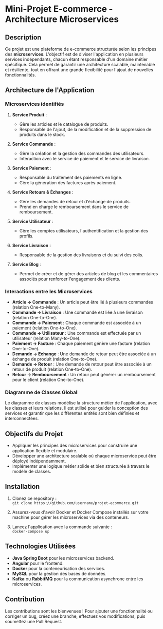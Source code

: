# Mini-Projet E-commerce - Architecture Microservices

## Description

Ce projet est une plateforme de e-commerce structurée selon les principes des **microservices**. L'objectif est de diviser l'application en plusieurs services indépendants, chacun étant responsable d'un domaine métier spécifique. Cela permet de garantir une architecture scalable, maintenable et résiliente, tout en offrant une grande flexibilité pour l'ajout de nouvelles fonctionnalités.

## Architecture de l'Application

### Microservices identifiés

1. **Service Produit** : 
   - Gère les articles et le catalogue de produits.
   - Responsable de l'ajout, de la modification et de la suppression de produits dans le stock.
   
2. **Service Commande** : 
   - Gère la création et la gestion des commandes des utilisateurs.
   - Interaction avec le service de paiement et le service de livraison.

3. **Service Paiement** : 
   - Responsable du traitement des paiements en ligne.
   - Gère la génération des factures après paiement.

4. **Service Retours & Échanges** : 
   - Gère les demandes de retour et d'échange de produits.
   - Prend en charge le remboursement dans le service de remboursement.
   
5. **Service Utilisateur** : 
   - Gère les comptes utilisateurs, l'authentification et la gestion des profils.

6. **Service Livraison** : 
   - Responsable de la gestion des livraisons et du suivi des colis.
   
7. **Service Blog** : 
   - Permet de créer et de gérer des articles de blog et les commentaires associés pour renforcer l'engagement des clients.

### Interactions entre les Microservices

- **Article → Commande** : Un article peut être lié à plusieurs commandes (relation One-to-Many).
- **Commande → Livraison** : Une commande est liée à une livraison (relation One-to-One).
- **Commande → Paiement** : Chaque commande est associée à un paiement (relation One-to-One).
- **Commande → Utilisateur** : Une commande est effectuée par un utilisateur (relation Many-to-One).
- **Paiement → Facture** : Chaque paiement génère une facture (relation One-to-One).
- **Demande → Echange** : Une demande de retour peut être associée à un échange de produit (relation One-to-One).
- **Demande → Retour** : Une demande de retour peut être associée à un retour de produit (relation One-to-One).
- **Retour → Remboursement** : Un retour peut générer un remboursement pour le client (relation One-to-One).

### Diagramme de Classes Global

Le diagramme de classes modélise la structure métier de l'application, avec les classes et leurs relations. Il est utilisé pour guider la conception des services et garantir que les différentes entités sont bien définies et interconnectées.

## Objectifs du Projet

- Appliquer les principes des microservices pour construire une application flexible et modulaire.
- Développer une architecture scalable où chaque microservice peut être déployé indépendamment.
- Implémenter une logique métier solide et bien structurée à travers le modèle de classes.

## Installation

1. Clonez ce repository :  
   `git clone https://github.com/username/projet-ecommerce.git`

2. Assurez-vous d'avoir Docker et Docker Compose installés sur votre machine pour gérer les microservices via des conteneurs.

3. Lancez l'application avec la commande suivante :  
   `docker-compose up`

## Technologies Utilisées

- **Java Spring Boot** pour les microservices backend.
- **Angular** pour le frontend.
- **Docker** pour la conteneurisation des services.
- **MySQL** pour la gestion des bases de données.
- **Kafka** ou **RabbitMQ** pour la communication asynchrone entre les microservices.

## Contribution

Les contributions sont les bienvenues ! Pour ajouter une fonctionnalité ou corriger un bug, créez une branche, effectuez vos modifications, puis soumettez une Pull Request.

